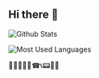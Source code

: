 ## Hi there 👋
![Github Stats](https://github-readme-stats.vercel.app/api?username=Gdw040199&show_icons=true&theme=dark&count_private=true)

![Most Used Languages](https://github-readme-stats.vercel.app/api/top-langs/?username=Gdw040199&theme=dark&layout=compact)

📱📲📶📳📴☎📞📟📠🤳
<!--
**Gdw040199/Gdw040199** is a ✨ _special_ ✨ repository because its `README.md` (this file) appears on your GitHub profile.

Here are some ideas to get you started:

- 🔭 I’m currently working on ...
- 🌱 I’m currently learning ...
- 👯 I’m looking to collaborate on ...
- 🤔 I’m looking for help with ...
- 💬 Ask me about ...
- 📫 How to reach me: ...
- 😄 Pronouns: ...
- ⚡ Fun fact: ...
-->
